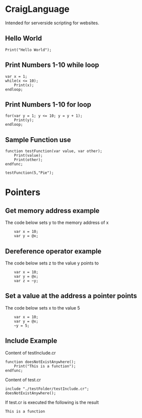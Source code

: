 # CraigLanguage

Intended for serverside scripting for websites.

## Hello World

```
Print("Hello World");
```

## Print Numbers 1-10 while loop

```
var x = 1;
while(x <= 10);
	Print(x);
endloop;
```

## Print Numbers 1-10 for loop

```
for(var y = 1; y <= 10; y = y + 1);
	Print(y);
endloop;
```
## Sample Function use

```
function testFunction(var value, var other);
	Print(value);
	Print(other);
endfunc;

testFunction(5,"Pie");
```

# Pointers

## Get memory address example

The code below sets y to the memory address of x
```
	var x = 10;
	var y = @x;
```

## Dereference operator example

The code below sets z to the value y points to
```
	var x = 10;
	var y = @x;
	var z = ~y;
```

## Set a value at the address a pointer points
The code below sets x to the value 5
```
	var x = 10;
	var y = @x;
	~y = 5;
```

## Include Example
Content of testInclude.cr
```
function doesNotExistAnywhere();
	Print("This is a function");
endfunc;
```

Content of test.cr
```
include "./testFolder/testInclude.cr";
doesNotExistAnywhere();
```
If test.cr is executed the following is the result
```
This is a function
```
